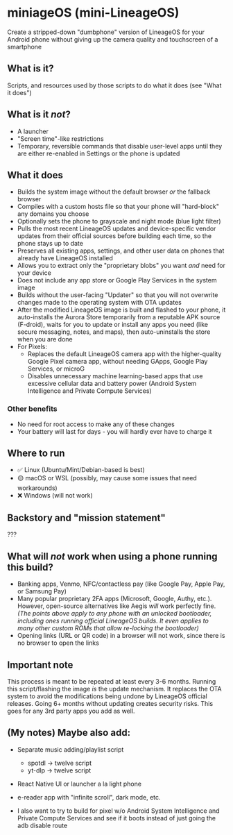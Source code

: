# miniageOS (mini-LineageOS)

Create a stripped-down "dumbphone" version of LineageOS for your Android phone without giving up the camera quality and touchscreen of a smartphone

## What is it?

Scripts, and resources used by those scripts to do what it does (see "What it does")

## What is it *not*?
- A launcher
- "Screen time"-like restrictions
- Temporary, reversible commands that disable user-level apps until they are either re-enabled in Settings or the phone is updated

## What it does

- Builds the system image without the default browser *or* the fallback browser
- Compiles with a custom hosts file so that your phone will "hard-block" any domains you choose
- Optionally sets the phone to grayscale and night mode (blue light filter)
- Pulls the most recent LineageOS updates and device-specific vendor updates from their official sources before building each time, so the phone stays up to date
- Preserves all existing apps, settings, and other user data on phones that already have LineageOS installed
- Allows you to extract only the "proprietary blobs" you want *and* need for your device
- Does not include any app store or Google Play Services in the system image
- Builds without the user-facing "Updater" so that you will not overwrite changes made to the operating system with OTA updates
- After the modified LineageOS image is built and flashed to your phone, it auto-installs the Aurora Store temporarily from a reputable APK source (F-droid), waits for you to update or install any apps you need (like secure messaging, notes, and maps), then auto-uninstalls the store when you are done
- For Pixels:
    - Replaces the default LineageOS camera app with the higher-quality Google Pixel camera app, without needing GApps, Google Play Services, or microG
    - Disables unnecessary machine learning-based apps that use excessive cellular data and battery power (Android System Intelligence and Private Compute Services)

### Other benefits
- No need for root access to make any of these changes
- Your battery will last for days - you will hardly ever have to charge it

## Where to run

- ✅  Linux (Ubuntu/Mint/Debian-based is best)
- 🟡 macOS or WSL (possibly, may cause some issues that need workarounds)
- ❌ Windows (will not work)

## Backstory and "mission statement"

???

## What will *not* work when using a phone running this build?

- Banking apps, Venmo, NFC/contactless pay (like Google Pay, Apple Pay, or Samsung Pay)
- Many popular proprietary 2FA apps (Microsoft, Google, Authy, etc.). However, open-source alternatives like Aegis *will* work perfectly fine.
  *(The points above apply to any phone with an unlocked bootloader, including ones running official LineageOS builds. It even applies to many other custom ROMs that allow re-locking the bootloader)*
- Opening links (URL or QR code) in a browser will not work, since there is no browser to open the links


## Important note

This process is meant to be repeated at least every 3-6 months. Running this script/flashing the image *is* the update mechanism. It replaces the OTA system to avoid the modifications being undone by LineageOS official releases. Going 6+ months without updating creates security risks. This goes for any 3rd party apps you add as well.

## (My notes) Maybe also add:

- Separate music adding/playlist script
    - spotdl -> twelve script
    - yt-dlp -> twelve script

- React Native UI or launcher a la light phone
- e-reader app with "infinite scroll", dark mode, etc.

- I also want to try to build for pixel w/o Android System Intelligence and Private Compute Services and see if it boots instead of just going the adb disable route